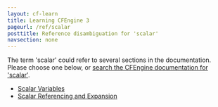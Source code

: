 ```yaml
---
layout: cf-learn
title: Learning CFEngine 3
pageurl: /ref/scalar
posttitle: Reference disambiguation for 'scalar'
navsection: none
---
```


The term 'scalar' could refer to several sections in the documentation. Please choose one below, or
[search the CFEngine documentation for 'scalar'](http://cfengine.com/docs/3.5/search.html?q=scalar).

- [Scalar Variables](http://cfengine.com/docs/3.5/reference-promise-types-vars.html#scalar-variables)
- [Scalar Referencing and Expansion](http://cfengine.com/docs/3.5/manuals-language-concepts-variables.html#scalar-referencing-and-expansion)
